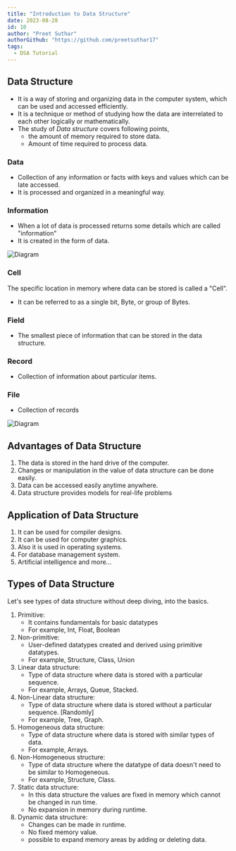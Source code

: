 ```yaml
---
title: "Introduction to Data Structure"
date: 2023-08-28
id: 10
author: "Preet Suthar"
authorGithub: "https://github.com/preetsuthar17"
tags:
  - DSA Tutorial
---
```


## Data Structure

- It is a way of storing and organizing data in the computer system, which can be used and accessed efficiently.
- It is a technique or method of studying how the data are interrelated to each other logically or mathematically.
- The study of _Data structure_ covers following points,
  - the amount of memory required to store data.
  - Amount of time required to process data.

### Data

- Collection of any information or facts with keys and values which can be late accessed.
- It is processed and organized in a meaningful way.

### Information

- When a lot of data is processed returns some details which are called "information"
- It is created in the form of data.

![Diagram](https://i.imgur.com/lmQsEDc.png)

### Cell

The specific location in memory where data can be stored is called a "Cell".

- It can be referred to as a single bit, Byte, or group of Bytes.

### Field

- The smallest piece of information that can be stored in the data structure.

### Record

- Collection of information about particular items.

### File

- Collection of records

![Diagram](https://i.imgur.com/ie2aCwl.png)

## Advantages of Data Structure

1. The data is stored in the hard drive of the computer.
2. Changes or manipulation in the value of data structure can be done easily.
3. Data can be accessed easily anytime anywhere.
4. Data structure provides models for real-life problems

## Application of Data Structure

1. It can be used for compiler designs.
2. It can be used for computer graphics.
3. Also it is used in operating systems.
4. For database management system.
5. Artificial intelligence and more...

## Types of Data Structure

Let's see types of data structure without deep diving, into the basics.

1. Primitive:
   - It contains fundamentals for basic datatypes
   - For example, Int, Float, Boolean
2. Non-primitive:
   - User-defined datatypes created and derived using primitive datatypes.
   - For example, Structure, Class, Union
3. Linear data structure:
   - Type of data structure where data is stored with a particular sequence.
   - For example, Arrays, Queue, Stacked.
4. Non-Linear data structure:
   - Type of data structure where data is stored without a particular sequence. [Randomly]
   - For example, Tree, Graph.
5. Homogeneous data structure:
   - Type of data structure where data is stored with similar types of data.
   - For example, Arrays.
6. Non-Homogeneous structure:
   - Type of data structure where the datatype of data doesn't need to be similar to Homogeneous.
   - For example, Structure, Class.
7. Static data structure:
   - In this data structure the values are fixed in memory which cannot be changed in run time.
   - No expansion in memory during runtime.
8. Dynamic data structure:
   - Changes can be made in runtime.
   - No fixed memory value.
   - possible to expand memory areas by adding or deleting data.
